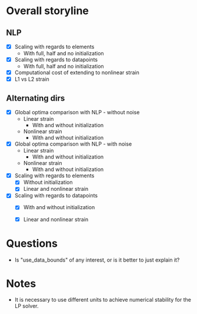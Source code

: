 

# Overall storyline
## NLP
  
* [x] Scaling with regards to elements
    -  With full, half and no initialization
* [x] Scaling with regards to datapoints
    -  With full, half and no initialization
* [x] Computational cost of extending to nonlinear strain
* [x] L1 vs L2 strain

## Alternating dirs

* [x] Global optima comparison with NLP - without noise
    - Linear strain
        - With and without initialization
    - Nonlinear strain
        - With and without initialization
* [x] Global optima comparison with NLP - with noise
    - Linear strain
        - With and without initialization
    - Nonlinear strain
        - With and without initialization
* [x] Scaling with regards to elements
    - [x] Without initialization
    - [x] Linear and nonlinear strain
* [x] Scaling with regards to datapoints
    - [x] With and without initialization
    - [x] Linear and nonlinear strain
    

# Questions

* Is "use_data_bounds" of any interest, or is it better to just explain it?


# Notes

* It is necessary to use different units to achieve numerical stability for the LP solver.